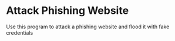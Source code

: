 # Attack Phishing Website
Use this program to attack a phishing website and flood it with fake credentials
